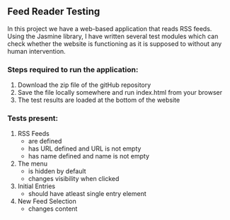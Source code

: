 ## Feed Reader Testing


In this project we have a web-based application that reads RSS feeds. Using the Jasmine library, I have written several test modules which can check whether the website is functioning as it is supposed to without any human intervention.

### Steps required to run the application:
 1. Download the zip file of the gitHub repository 
 2. Save the file locally somewhere and run index.html from your browser
 3. The test results are loaded at the bottom of the website

### Tests present:

1. RSS Feeds
   - are defined
   - has URL defined and URL is not empty
   - has name defined and name is not empty
2. The menu
   - is hidden by default
   - changes visibility when clicked
3. Initial Entries
   - should have atleast single entry element
4. New Feed Selection
   -  changes content
